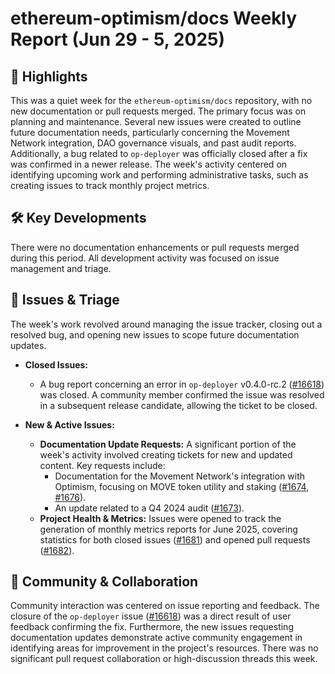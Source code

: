 # ethereum-optimism/docs Weekly Report (Jun 29 - 5, 2025)

## 🚀 Highlights
This was a quiet week for the `ethereum-optimism/docs` repository, with no new documentation or pull requests merged. The primary focus was on planning and maintenance. Several new issues were created to outline future documentation needs, particularly concerning the Movement Network integration, DAO governance visuals, and past audit reports. Additionally, a bug related to `op-deployer` was officially closed after a fix was confirmed in a newer release. The week's activity centered on identifying upcoming work and performing administrative tasks, such as creating issues to track monthly project metrics.

## 🛠️ Key Developments
There were no documentation enhancements or pull requests merged during this period. All development activity was focused on issue management and triage.

## 🐛 Issues & Triage
The week's work revolved around managing the issue tracker, closing out a resolved bug, and opening new issues to scope future documentation updates.

- **Closed Issues:**
  - A bug report concerning an error in `op-deployer` v0.4.0-rc.2 ([#16618](https://github.com/ethereum-optimism/docs/issues/16618)) was closed. A community member confirmed the issue was resolved in a subsequent release candidate, allowing the ticket to be closed.

- **New & Active Issues:**
  - **Documentation Update Requests:** A significant portion of the week's activity involved creating tickets for new and updated content. Key requests include:
    - Documentation for the Movement Network's integration with Optimism, focusing on MOVE token utility and staking ([#1674](https://github.com/ethereum-optimism/docs/issues/1674), [#1676](https://github.com/ethereum-optimism/docs/issues/1676)).
    - An update related to a Q4 2024 audit ([#1673](https://github.com/ethereum-optimism/docs/issues/1673)).
  - **Project Health & Metrics:** Issues were opened to track the generation of monthly metrics reports for June 2025, covering statistics for both closed issues ([#1681](https://github.com/ethereum-optimism/docs/issues/1681)) and opened pull requests ([#1682](https://github.com/ethereum-optimism/docs/issues/1682)).

## 💬 Community & Collaboration
Community interaction was centered on issue reporting and feedback. The closure of the `op-deployer` issue ([#16618](https://github.com/ethereum-optimism/docs/issues/16618)) was a direct result of user feedback confirming the fix. Furthermore, the new issues requesting documentation updates demonstrate active community engagement in identifying areas for improvement in the project's resources. There was no significant pull request collaboration or high-discussion threads this week.